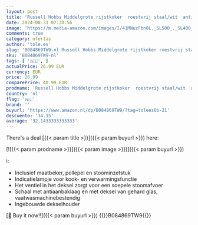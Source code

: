 ```yaml
---
layout: post
title: 'Russell Hobbs Middelgrote rijstkoker  roestvrij staal/wit  antiaanbaklaag  vaatwasmachinebestendig  300 Watt  27030-56  6 porties per keer  tot 200 gram per portie '
date: 2024-08-31 07:30:56
image: 'https://m.media-amazon.com/images/I/41MNuzFbn8L._SL500_._SL400_.jpg'
comments: true
category: ofertas
author: 'tole.es'
slug: 'B084869TW9-nl Russell Hobbs Middelgrote rijstkoker roestvrij staal/wit...'
sku: 'B084869TW9-nl'
tags: [ '🇳🇱', ]
actualPrice: 26.99 EUR
currency: EUR
price: 26.99
comparePrice: 40.99 EUR
prodname: 'Russell Hobbs Middelgrote rijstkoker  roestvrij staal/wit  antiaanbaklaag  vaatwasmachinebestendig  300 Watt  27030-56  6 porties per keer  tot 200 gram per portie '
country: 'nl'
flag: '🇳🇱'
brand: ''
buyurl: 'https://www.amazon.nl/dp/B084869TW9/?tag=tolees0b-21'
descuento: '34.15'
average: '32.1433333333333'
---
```


There's a deal [{{< param title >}}]({{< param buyurl >}})  here:

[![{{< param prodname >}}]({{< param image >}})]({{< param buyurl >}})

ℹ️:

- Inclusief maatbeker, pollepel en stoominzetstuk
- Indicatielampje voor kook- en verwarmingsfunctie
- Het ventiel in het deksel zorgt voor een soepele stoomafvoer
- Schaal met antiaanbaklaag en met deksel van gehard glas, vaatwasmachinebestendig
- Ingebouwde dekselhouder

[🛒 Buy it now!!]({{< param buyurl >}})
{{<world>}}B084869TW9{{</world>}}
